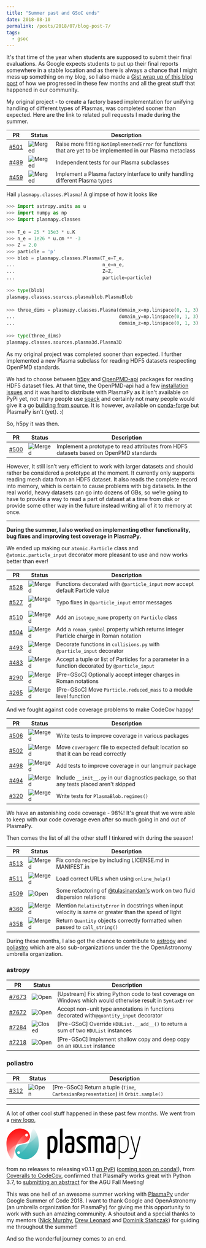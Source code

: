 ```yaml
---
title: "Summer past and GSoC ends"
date: 2018-08-10
permalink: /posts/2018/07/blog-post-7/
tags:
  - gsoc
---
```


It's that time of the year when students are supposed to submit their final
evaluations. As Google expects students to put up their final reports somewhere
in a stable location and as there is always a chance that I might mess up something
on my blog, so I also made a
[Gist wrap up of this blog post](https://gist.github.com/ritiek/505b696436182a4b3da027787c831edc)
of how we progressed in
these few months and all the great stuff that happened in our community.

My original project - to create a factory based implementation for unifying handling of different types of Plasmas, was completed sooner than expected. Here are the link to related pull requests I made during the summer.

  | PR                                                    | Status                                     | Description                                                                                                   |
  |-------------------------------------------------------|--------------------------------------------|---------------------------------------------------------------------------------------------------------------|
  | [#501](https://github.com/PlasmaPy/PlasmaPy/pull/501) | ![Merged](https://i.imgur.com/YnDnRzm.jpg) | Raise more fitting `NotImplementedError` for functions that are yet to be implemented in our Plasma metaclass |
  | [#489](https://github.com/PlasmaPy/PlasmaPy/pull/489) | ![Merged](https://i.imgur.com/YnDnRzm.jpg) | Independent tests for our Plasma subclasses                                                                   |
  | [#459](https://github.com/PlasmaPy/PlasmaPy/pull/459) | ![Merged](https://i.imgur.com/YnDnRzm.jpg) | Implement a Plasma factory interface to unify handling different Plasma types                                 |


Hail `plasmapy.classes.Plasma`! A glimpse of how it looks like
```python
>>> import astropy.units as u
>>> import numpy as np
>>> import plasmapy.classes

>>> T_e = 25 * 15e3 * u.K
>>> n_e = 1e26 * u.cm ** -3
>>> Z = 2.0
>>> particle = 'p'
>>> blob = plasmapy.classes.Plasma(T_e=T_e,
...                                n_e=n_e,
...                                Z=Z,
...                                particle=particle)

>>> type(blob)
plasmapy.classes.sources.plasmablob.PlasmaBlob

>>> three_dims = plasmapy.classes.Plasma(domain_x=np.linspace(0, 1, 3) * u.m,
...                                      domain_y=np.linspace(0, 1, 3) * u.m,
...                                      domain_z=np.linspace(0, 1, 3) * u.m)

>>> type(three_dims)
plasmapy.classes.sources.plasma3d.Plasma3D
```

As my original project was completed sooner than expected. I further implemented a new Plasma subclass for reading HDF5 datasets respecting OpenPMD standards.

We had to choose between [h5py](https://github.com/h5py/h5py) and [OpenPMD-api](https://github.com/openPMD/openPMD-api) packages for reading HDF5 dataset files.
At that time, the OpenPMD-api had a few [installation issues](https://github.com/openPMD/openPMD-api/issues/279) and it was hard to distribute with PlasmaPy as it isn't available on PyPi yet, not many people use [spack](https://github.com/openPMD/openPMD-api#spack) and certainly not many people would give it a go [building from source](https://github.com/openPMD/openPMD-api#from-source).
It is however, available on [conda-forge](https://anaconda.org/conda-forge/openpmd-api) but PlasmaPy isn't (yet). :(

So, h5py it was then.

  | PR                                                    | Status                                     | Description                                                                                                   |
  |-------------------------------------------------------|--------------------------------------------|---------------------------------------------------------------------------------------------------------------|
  | [#500](https://github.com/PlasmaPy/PlasmaPy/pull/500) | ![Merged](https://i.imgur.com/YnDnRzm.jpg) | Implement a prototype to read attributes from HDF5 datasets based on OpenPMD standards                        |

However, It still isn’t very efficient to work with larger datasets and should rather be considered a prototype at the moment.
It currently only supports reading mesh data from an HDF5 dataset.
It also reads the complete record into memory, which is certain to cause problems with big datasets.
In the real world, heavy datasets can go into dozens of GBs, so we’re going to have to provide a way to read a part of dataset at a time from disk or provide some other way in the future instead writing all of it to memory at once.

----------------------------------------------------------------------

**During the summer, I also worked on implementing other functionality, bug fixes and improving test coverage in PlasmaPy.**

We ended up making our `atomic.Particle` class and `@atomic.particle_input` decorator more pleasant to use and now works better than ever!

  | PR                                                    | Status                                     | Description                                                                                                   |
  |-------------------------------------------------------|--------------------------------------------|---------------------------------------------------------------------------------------------------------------|
  | [#528](https://github.com/PlasmaPy/PlasmaPy/pull/528) | ![Merged](https://i.imgur.com/YnDnRzm.jpg) | Functions decorated with `@particle_input` now accept default Particle value                                  |
  | [#527](https://github.com/PlasmaPy/PlasmaPy/pull/527) | ![Merged](https://i.imgur.com/YnDnRzm.jpg) | Typo fixes in `@particle_input` error messages                                                                |
  | [#510](https://github.com/PlasmaPy/PlasmaPy/pull/510) | ![Merged](https://i.imgur.com/YnDnRzm.jpg) | Add an `isotope_name` property on `Particle` class                                                            |
  | [#504](https://github.com/PlasmaPy/PlasmaPy/pull/504) | ![Merged](https://i.imgur.com/YnDnRzm.jpg) | Add a `roman_symbol` property which returns integer Particle charge in Roman notation                         |
  | [#493](https://github.com/PlasmaPy/PlasmaPy/pull/493) | ![Merged](https://i.imgur.com/YnDnRzm.jpg) | Decorate functions in `collisions.py` with `@particle_input` decorator                                        |
  | [#483](https://github.com/PlasmaPy/PlasmaPy/pull/483) | ![Merged](https://i.imgur.com/YnDnRzm.jpg) | Accept a tuple or list of Particles for a parameter in a function decorated by `@particle_input`              |
  | [#290](https://github.com/PlasmaPy/PlasmaPy/pull/290) | ![Merged](https://i.imgur.com/YnDnRzm.jpg) | [Pre-GSoC] Optionally accept integer charges in Roman notations                                               |
  | [#265](https://github.com/PlasmaPy/PlasmaPy/pull/265) | ![Merged](https://i.imgur.com/YnDnRzm.jpg) | [Pre-GSoC] Move `Particle.reduced_mass` to a module level function                                            |


And we fought against code coverage problems to make CodeCov happy!

  | PR                                                    | Status                                     | Description                                                                                                   |
  |-------------------------------------------------------|--------------------------------------------|---------------------------------------------------------------------------------------------------------------|
  | [#506](https://github.com/PlasmaPy/PlasmaPy/pull/506) | ![Merged](https://i.imgur.com/YnDnRzm.jpg) | Write tests to improve coverage in various packages                                                           |
  | [#502](https://github.com/PlasmaPy/PlasmaPy/pull/502) | ![Merged](https://i.imgur.com/YnDnRzm.jpg) | Move `coveragerc` file to expected default location so that it can be read correctly                          |
  | [#498](https://github.com/PlasmaPy/PlasmaPy/pull/498) | ![Merged](https://i.imgur.com/YnDnRzm.jpg) | Add tests to improve coverage in our langmuir package                                                         |
  | [#494](https://github.com/PlasmaPy/PlasmaPy/pull/494) | ![Merged](https://i.imgur.com/YnDnRzm.jpg) | Include `__init__.py` in our diagnostics package, so that any tests placed aren't skipped                     |
  | [#320](https://github.com/PlasmaPy/PlasmaPy/pull/320) | ![Merged](https://i.imgur.com/YnDnRzm.jpg) | Write tests for `PlasmaBlob.regimes()`                                                                        |

We have an astonishing code coverage - 98%! It's great that we were able to keep with our code coverage even after so much going in and out of PlasmaPy.

Then comes the list of all the other stuff I tinkered with during the season!

  | PR                                                    | Status                                     | Description                                                                                                   |
  |-------------------------------------------------------|--------------------------------------------|---------------------------------------------------------------------------------------------------------------|
  | [#513](https://github.com/PlasmaPy/PlasmaPy/pull/513) | ![Merged](https://i.imgur.com/YnDnRzm.jpg) | Fix conda recipe by including LICENSE.md in MANIFEST.in                                                       |
  | [#511](https://github.com/PlasmaPy/PlasmaPy/pull/511) | ![Merged](https://i.imgur.com/YnDnRzm.jpg) | Load correct URLs when using `online_help()`                                                                  |
  | [#509](https://github.com/PlasmaPy/PlasmaPy/pull/509) | ![Open](https://i.imgur.com/Mjp2nr7.jpg)   | Some refactoring of [@tulasinandan's](https://github.com/tulasinandan) work on two fluid dispersion relations |
  | [#360](https://github.com/PlasmaPy/PlasmaPy/pull/360) | ![Merged](https://i.imgur.com/YnDnRzm.jpg) | Mention `RelativityError` in docstrings when input velocity is same or greater than the speed of light        |
  | [#358](https://github.com/PlasmaPy/PlasmaPy/pull/358) | ![Merged](https://i.imgur.com/YnDnRzm.jpg) | Return `Quantity` objects correctly formatted when passed to `call_string()`                                  |


During these months, I also got the chance to contribute to [astropy](https://github.com/astropy/astropy/) and [poliastro](https://github.com/poliastro/poliastro) which are also sub-organizations under the the OpenAstronomy umbrella organization.

### astropy

  | PR                                                    | Status                                     | Description                                                                                                   |
  |-------------------------------------------------------|--------------------------------------------|---------------------------------------------------------------------------------------------------------------|
  | [#7673](https://github.com/astropy/astropy/pull/7673) | ![Open](https://i.imgur.com/YnDnRzm.jpg)   | [Upstream] Fix string Python code to test coverage on Windows which would otherwise result in `SyntaxError`   |
  | [#7672](https://github.com/astropy/astropy/pull/7672) | ![Open](https://i.imgur.com/YnDnRzm.jpg)   | Accept non-unit type annotations in functions decorated with`@quantity_input` decorator                       |
  | [#7284](https://github.com/astropy/astropy/pull/7284) | ![Closed](https://i.imgur.com/ksGNF55.jpg) | [Pre-GSoC] Override `HDUList.__add__()` to return a sum of two `HDUList` instances                            |
  | [#7218](https://github.com/astropy/astropy/pull/7218) | ![Open](https://i.imgur.com/YnDnRzm.jpg)   | [Pre-GSoC] Implement shallow copy and deep copy on an `HDUList` instance                                      |

### poliastro

  | PR                                                      | Status                                     | Description                                                                                                   |
  |---------------------------------------------------------|--------------------------------------------|---------------------------------------------------------------------------------------------------------------|
  | [#312](https://github.com/poliastro/poliastro/pull/312) | ![Open](https://i.imgur.com/YnDnRzm.jpg)   | [Pre-GSoC] Return a tuple (`Time`, `CartesianRepresentation`) in `Orbit.sample()`                             |

-------------------------------

A lot of other cool stuff happened in these past few months. We went from a [new logo](https://github.com/PlasmaPy/PlasmaPy-logo),

<img src="https://raw.githubusercontent.com/PlasmaPy/PlasmaPy-logo/master/exports/with-text-dark.png" width="350">

from no releases to releasing v0.1.1 [on PyPi](https://pypi.org/project/plasmapy/) ([coming soon on conda!](https://github.com/conda-forge/staged-recipes/pull/4793)), from [Coveralls to CodeCov](https://github.com/PlasmaPy/PlasmaPy/pull/490), confirmed that PlasmaPy works great with Python 3.7, to [submitting an abstract](https://agu.confex.com/agu/fm18/preliminaryview.cgi/Paper401465) for the AGU Fall Meeting!

This was one hell of an awesome summer working with [PlasmaPy](https://github.com/PlasmaPy/PlasmaPy) under Google Summer of Code 2018. I want to thank Google and OpenAstronomy (an umbrella organization for PlasmaPy) for giving me this opportunity to work with such an amazing community. A shoutout and a special thanks to my mentors
([Nick Murphy](https://github.com/namurphy), [Drew Leonard](https://github.com/SolarDrew) and [Dominik Stańczak](https://github.com/StanczakDominik)) for guiding me throughout the summer!

And so the wonderful journey comes to an end.


